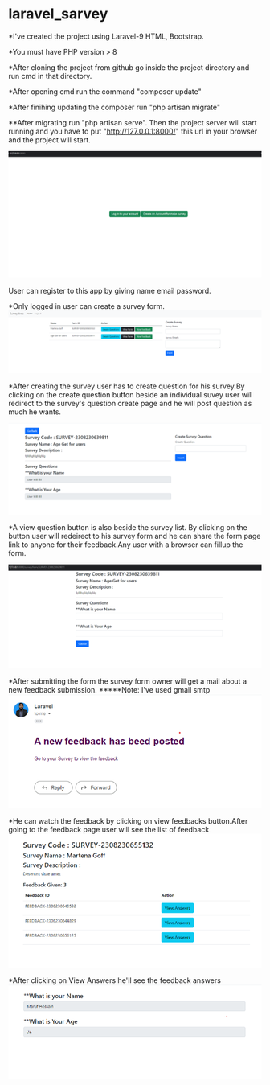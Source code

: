 # laravel_sarvey

*I've created the project using Laravel-9 HTML, Bootstrap.

*You must have PHP version > 8

*After cloning the project from github go inside the project directory and run cmd in that directory.

*After opening cmd run the command "composer update"

*After finihing updating the composer run "php artisan migrate"

**After migrating run "php artisan serve". Then the project server will start running and you have to put "http://127.0.0.1:8000/" this url in your browser and the project will start.

![Alt text](image-5.png)

User can register to this app by giving name email password.

*Only logged in user can create a survey form.
![Alt text](image.png)

*After creating the survey user has to create question for his survey.By clicking on the create question button beside an individual suvey
user will redirect to the survey's question create page and he will post question as much he wants.

![Alt text](image-3.png)

*A view question button is also beside the survey list. By clicking on the button user will redeirect to his survey form and he can share the form page link to anyone for their feedback.Any user with a browser can fillup the form.

![Alt text](image-4.png)

*After submitting the form the survey form owner will get a mail about a new feedback submission.
*****Note: I've used gmail smtp
![Alt text](image-1.png)

*He can watch the feedback by clicking on view feedbacks button.After going to the feedback page user will see the list of feedback
![Alt text](image-2.png)

*After clicking on View Answers he'll see the feedback answers
![Alt text](image-6.png)


 
